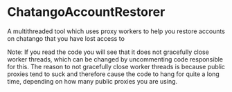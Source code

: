 # ChatangoAccountRestorer
A multithreaded tool which uses proxy workers to help you restore accounts on chatango that you have lost access to

Note: If you read the code you will see that it does not gracefully close worker threads, which can be changed by uncommenting code responsible for this.  The reason to not gracefully close worker threads is because public proxies tend to suck and therefore cause the code to hang for quite a long time, depending on how many public proxies you are using.

